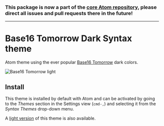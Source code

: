 ### This package is now a part of the [core Atom repository](https://github.com/atom/atom/tree/master/packages/base16-tomorrow-dark-theme), please direct all issues and pull requests there in the future!

---

# Base16 Tomorrow Dark Syntax theme

Atom theme using the ever popular [Base16 Tomorrow](http://chriskempson.github.io/base16/#tomorrow) dark colors.

![Base16 Tomorrow light](https://cloud.githubusercontent.com/assets/378023/10118589/f108a568-64b6-11e5-8438-eb34dc9b40a1.png)


## Install

This theme is installed by default with Atom and can be activated by going to the _Themes_ section in the Settings view (`cmd-,`) and selecting it from the _Syntax Themes_ drop-down menu.

A
[light version](https://github.com/atom/base16-tomorrow-light-theme) of this theme is also available.
